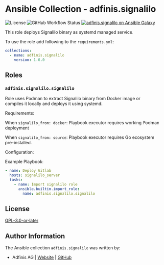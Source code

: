 # Ansible Collection - adfinis.signalilo

![License](https://img.shields.io/github/license/adfinis/ansible-collection-signalilo)
![GitHub Workflow Status](https://img.shields.io/github/actions/workflow/status/adfinis/ansible-collection-signalilo/ansible-lint.yml)
[![adfinis.signalilo on Ansible Galaxy](https://img.shields.io/badge/collection-adfinis.signalilo-blue)](https://galaxy.ansible.com/ui/repo/published/adfinis/signalilo/)


This role deploys Signalilo binary as systemd managed service.

To use the role add following to the `requirements.yml`:

```yaml
collections:
  - name: adfinis.signalilo
    version: 1.0.0
```

## Roles

### `adfinis.signalilo.signalilo`

Role uses Podman to extract Signalilo binary from Docker image or compiles it locally and deploys it using systemd.

Requirements:

When `signalilo_from: docker`:
Playbook executor requires working Podman deployment

When `signalilo_from: source`:
Playbook executor requires Go ecosystem pre-installed.

Configuration:

Example Playbook:

```yaml
- name: Deploy Gitlab
  hosts: signalilo_server
  tasks:
    - name: Import signalilo role
      ansible.builtin.import_role:
        name: adfinis.signalilo.signalilo
```

## License

[GPL-3.0-or-later](https://github.com/adfinis-sygroup/ansible-collection-signalilo/blob/main/LICENSE)

## Author Information

The Ansible collection `adfinis.signalilo` was written by:

* Adfinis AG | [Website](https://www.adfinis.com/) | [GitHub](https://github.com/adfinis)

